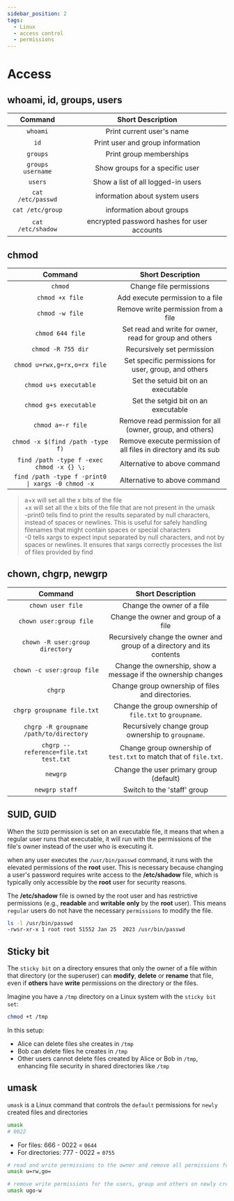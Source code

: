 ```yaml
---
sidebar_position: 2
tags:
  - Linux
  - access control
  - permissions
---
```


# Access

## whoami, id, groups, users

|      Command      |              Short Description              |
| :---------------: | :-----------------------------------------: |
|     `whoami`      |          Print current user's name          |
|       `id`        |      Print user and group information       |
|     `groups`      |           Print group memberships           |
| `groups username` |       Show groups for a specific user       |
|      `users`      |     Show a list of all logged-in users      |
| `cat /etc/passwd` |       information about system users        |
| `cat /etc/group`  |          information about groups           |
| `cat /etc/shadow` | encrypted password hashes for user accounts |

## chmod

|                      Command                      |                        Short Description                        |
| :-----------------------------------------------: | :-------------------------------------------------------------: |
|                      `chmod`                      |                     Change file permissions                     |
|                  `chmod +x file`                  |                Add execute permission to a file                 |
|                  `chmod -w file`                  |               Remove write permission from a file               |
|                 `chmod 644 file`                  |     Set read and write for owner, read for group and others     |
|                `chmod -R 755 dir`                 |                   Recursively set permission                    |
|           `chmod u=rwx,g=rx,o=rx file`            |      Set specific permissions for user, group, and others       |
|              `chmod u+s executable`               |               Set the setuid bit on an executable               |
|              `chmod g+s executable`               |               Set the setgid bit on an executable               |
|                 `chmod a=-r file`                 |    Remove read permission for all (owner, group, and others)    |
|         `chmod -x $(find /path -type f)`          | Remove execute permission of all files in directory and its sub |
|     `find /path -type f -exec chmod -x {} \;`     |                  Alternative to above command                   |
| `find /path -type f -print0 \| xargs -0 chmod -x` |                  Alternative to above command                   |

> a+x will set all the x bits of the file  
> +x will set all the x bits of the file that are not present in the umask  
> -print0 tells find to print the results separated by null characters, instead of spaces or newlines. This is useful for safely handling filenames that might contain spaces or special characters  
> -0 tells xargs to expect input separated by null characters, and not by spaces or newlines. It ensures that xargs correctly processes the list of files provided by find

## chown, chgrp, newgrp

|                 Command                 |                           Short Description                            |
| :-------------------------------------: | :--------------------------------------------------------------------: |
|            `chown user file`            |                       Change the owner of a file                       |
|         `chown user:group file`         |                  Change the owner and group of a file                  |
|     `chown -R user:group directory`     | Recursively change the owner and group of a directory and its contents |
|       `chown -c user:group file`        |     Change the ownership, show a message if the ownership changes      |
|                 `chgrp`                 |            Change group ownership of files and directories.            |
|       `chgrp groupname file.txt`        |        Change the group ownership of `file.txt` to `groupname`.        |
| `chgrp -R groupname /path/to/directory` |           Recursively change group ownership to `groupname`.           |
|  `chgrp --reference=file.txt test.txt`  |   Change group ownership of `test.txt` to match that of `file.txt`.    |
|                `newgrp`                 |                Change the user primary group (default)                 |
|             `newgrp staff`              |                      Switch to the 'staff' group                       |

## SUID, GUID

When the `SUID` permission is set on an executable file, it means that when a regular user runs that executable, it will run with the permissions of the file's owner instead of the user who is executing it.  

when any user executes the `/usr/bin/passwd` command, it runs with the elevated permissions of the **root** user. This is necessary because changing a user's password requires write access to the **/etc/shadow** file, which is typically only accessible by the **root** user for security reasons.

The **/etc/shadow** file is owned by the root user and has restrictive permissions (e.g., **readable** and **writable** **only** by the **root** user). This means `regular` users do not have the necessary `permissions` to modify the file.

```bash
ls -l /usr/bin/passwd 
-rwsr-xr-x 1 root root 51552 Jan 25  2023 /usr/bin/passwd
```

## Sticky bit

The `sticky bit` on a directory ensures that only the owner of a file within that directory (or the superuser) can **modify**, **delete** or **rename** that file, even if **others** have **write** permissions on the directory or the files.

Imagine you have a `/tmp` directory on a Linux system with the `sticky bit set`:

```bash
chmod +t /tmp
```

In this setup:

- Alice can delete files she creates in `/tmp`
- Bob can delete files he creates in `/tmp`
- Other users cannot delete files created by Alice or Bob in `/tmp`, enhancing file security in shared directories like `/tmp`

## umask

`umask` is a Linux command that controls the `default` permissions for `newly` created files and directories

```bash
umask
# 0022
```

- For files: 666 - 0022 = `0644`
- For directories: 777 - 0022 = `0755`

```bash
# read and write permissions to the owner and remove all permissions for others and groups on newly created files:
umask u=rw,go=

# remove write permissions for the users, group and others on newly created directories:
umask ugo-w
```
